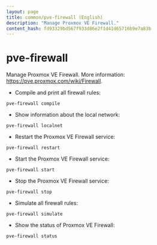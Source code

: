 ```yaml
---
layout: page
title: common/pve-firewall (English)
description: "Manage Proxmox VE Firewall."
content_hash: fd93329bd567f933d86e2f1d41d65716b9e7a83b
---
```

# pve-firewall

Manage Proxmox VE Firewall.
More information: <https://pve.proxmox.com/wiki/Firewall>.

- Compile and print all firewall rules:

`pve-firewall compile`

- Show information about the local network:

`pve-firewall localnet`

- Restart the Proxmox VE Firewall service:

`pve-firewall restart`

- Start the Proxmox VE Firewall service:

`pve-firewall start`

- Stop the Proxmox VE Firewall service:

`pve-firewall stop`

- Simulate all firewall rules:

`pve-firewall simulate`

- Show the status of Proxmox VE Firewall:

`pve-firewall status`
